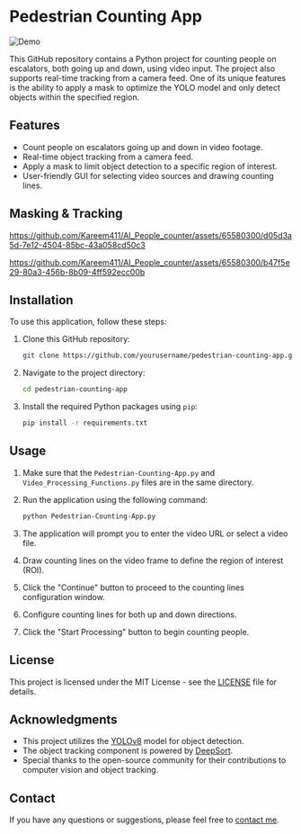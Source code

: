 # Pedestrian Counting App

![Demo](demo.gif)

This GitHub repository contains a Python project for counting people on escalators, both going up and down, using video input. The project also supports real-time tracking from a camera feed. One of its unique features is the ability to apply a mask to optimize the YOLO model and only detect objects within the specified region.

## Features

- Count people on escalators going up and down in video footage.
- Real-time object tracking from a camera feed.
- Apply a mask to limit object detection to a specific region of interest.
- User-friendly GUI for selecting video sources and drawing counting lines.

## Masking & Tracking

https://github.com/Kareem411/AI_People_counter/assets/65580300/d05d3a5d-7e12-4504-85bc-43a058cd50c3


https://github.com/Kareem411/AI_People_counter/assets/65580300/b47f5e29-80a3-456b-8b09-4ff592ecc00b



## Installation

To use this application, follow these steps:

1. Clone this GitHub repository:

   ```bash
   git clone https://github.com/yourusername/pedestrian-counting-app.git
   ```

2. Navigate to the project directory:

   ```bash
   cd pedestrian-counting-app
   ```

3. Install the required Python packages using `pip`:

   ```bash
   pip install -r requirements.txt
   ```

## Usage

1. Make sure that the `Pedestrian-Counting-App.py` and `Video_Processing_Functions.py` files are in the same directory.

2. Run the application using the following command:

   ```bash
   python Pedestrian-Counting-App.py
   ```

3. The application will prompt you to enter the video URL or select a video file.

4. Draw counting lines on the video frame to define the region of interest (ROI).

5. Click the "Continue" button to proceed to the counting lines configuration window.

6. Configure counting lines for both up and down directions.

7. Click the "Start Processing" button to begin counting people.

## License

This project is licensed under the MIT License - see the [LICENSE](LICENSE) file for details.

## Acknowledgments

- This project utilizes the [YOLOv8](https://github.com/ultralytics/ultralytics) model for object detection.
- The object tracking component is powered by [DeepSort](https://github.com/ultralytics/deepsort).
- Special thanks to the open-source community for their contributions to computer vision and object tracking.

## Contact

If you have any questions or suggestions, please feel free to [contact me](zadkareem@gmail.com).
